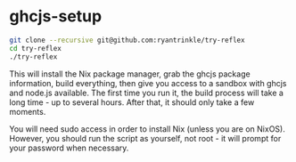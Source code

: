 ghcjs-setup
===========

```bash
git clone --recursive git@github.com:ryantrinkle/try-reflex
cd try-reflex
./try-reflex
```

This will install the Nix package manager, grab the ghcjs package information, build everything, then give you access to a sandbox with ghcjs and node.js available.  The first time you run it, the build process will take a long time - up to several hours.  After that, it should only take a few moments.

You will need sudo access in order to install Nix (unless you are on NixOS).  However, you should run the script as yourself, not root - it will prompt for your password when necessary.

